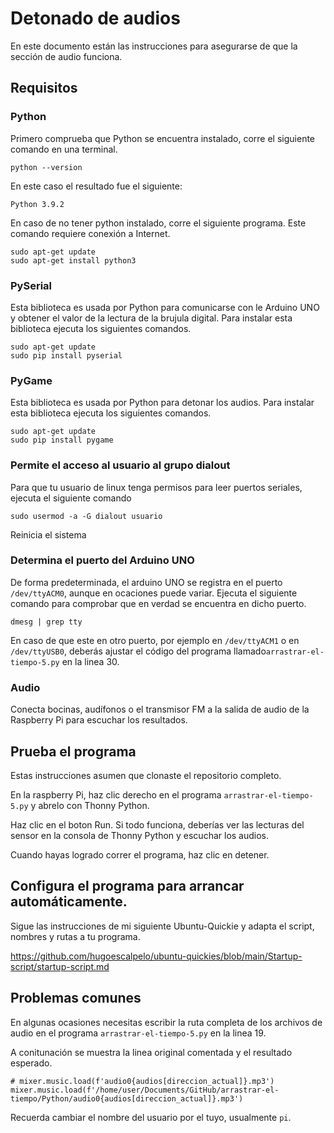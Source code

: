 # Detonado de audios

En este documento están las instrucciones para asegurarse de que la sección de audio funciona.

## Requisitos

### Python

Primero comprueba que Python se encuentra instalado, corre el siguiente comando en una terminal.

```
python --version
```
 En este caso el resultado fue el siguiente:

```
Python 3.9.2
```
En caso de no tener python instalado, corre el siguiente programa. Este comando requiere conexión a Internet.
```
sudo apt-get update
sudo apt-get install python3
```

### PySerial

Esta biblioteca es usada por Python para comunicarse con le Arduino UNO y obtener el valor de la lectura de la brujula digital. Para instalar esta biblioteca ejecuta los siguientes comandos.
```
sudo apt-get update
sudo pip install pyserial
```
### PyGame

Esta biblioteca es usada por Python para detonar los audios. Para instalar esta biblioteca ejecuta los siguientes comandos.
```
sudo apt-get update
sudo pip install pygame
```

### Permite el acceso al usuario al grupo dialout

Para que tu usuario de linux tenga permisos para leer puertos seriales, ejecuta el siguiente comando

```
sudo usermod -a -G dialout usuario
```

Reinicia el sistema

### Determina el puerto del Arduino UNO

De forma predeterminada, el arduino UNO se registra en el puerto `/dev/ttyACM0`, aunque en ocaciones puede variar. Ejecuta el siguiente comando para comprobar que en verdad se encuentra en dicho puerto.

```
dmesg | grep tty
```
En caso de que este en otro puerto, por ejemplo en `/dev/ttyACM1` o en `/dev/ttyUSB0`, deberás ajustar el código del programa llamado`arrastrar-el-tiempo-5.py` en la linea 30.

### Audio

Conecta bocinas, audífonos o el transmisor FM a la salida de audio de la Raspberry Pi para escuchar los resultados.

## Prueba el programa

Estas instrucciones asumen que clonaste el repositorio completo.

En la raspberry Pi, haz clic derecho en el programa `arrastrar-el-tiempo-5.py` y abrelo con Thonny Python.

Haz clic en el boton Run. Si todo funciona, deberías ver las lecturas del sensor en la consola de Thonny Python y escuchar los audios.

Cuando hayas logrado correr el programa, haz clic en detener.

## Configura el programa para arrancar automáticamente.

Sigue las instrucciones de mi siguiente Ubuntu-Quickie y adapta el script, nombres y rutas a tu programa.

https://github.com/hugoescalpelo/ubuntu-quickies/blob/main/Startup-script/startup-script.md


## Problemas comunes

En algunas ocasiones necesitas escribir la ruta completa de los archivos de audio en el programa `arrastrar-el-tiempo-5.py` en la linea 19.

A conitunación se muestra la linea original comentada y el resultado esperado.

```
# mixer.music.load(f'audio0{audios[direccion_actual]}.mp3')
mixer.music.load(f'/home/user/Documents/GitHub/arrastrar-el-tiempo/Python/audio0{audios[direccion_actual]}.mp3')
```

Recuerda cambiar el nombre del usuario por el tuyo, usualmente `pi`.
